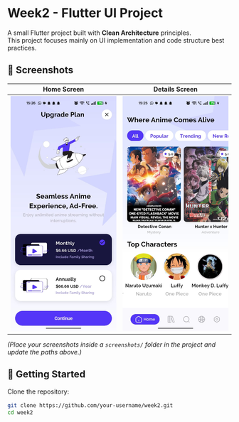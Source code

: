 # Week2 - Flutter UI Project

A small Flutter project built with **Clean Architecture** principles.  
This project focuses mainly on UI implementation and code structure best practices.

## 📸 Screenshots

| Home Screen | Details Screen |
|-------------|----------------|
| ![Home](screenshots/1.jpg) | ![Details](screenshots/2.jpg) |

*(Place your screenshots inside a `screenshots/` folder in the project and update the paths above.)*

## 🚀 Getting Started

Clone the repository:

```bash
git clone https://github.com/your-username/week2.git
cd week2
